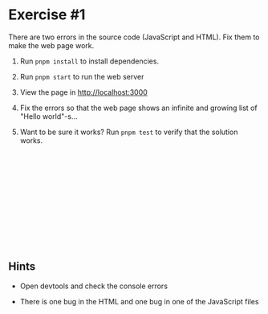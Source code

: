 # Exercise #1

There are two errors in the source code (JavaScript and HTML). Fix them to make the web page work.

1. Run `pnpm install` to install dependencies.

1. Run `pnpm start` to run the web server

1. View the page in <http://localhost:3000>

1. Fix the errors so that the web page shows an infinite and growing list of "Hello world"-s...

1. Want to be sure it works? Run `pnpm test` to verify that the solution works.

<br>
<br>
<br>
<br>
<br>
<br>
<br>
<br>
<br>
<br>
<br>

## Hints

- Open devtools and check the console errors

- There is one bug in the HTML and one bug in one of the JavaScript files
